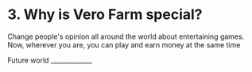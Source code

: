 # 3. Why is Vero Farm special?

Change people's opinion all around the world about entertaining games. Now, wherever you are, you can play and earn money at the same time

Future world \_\_\_\_\_\_\_\_\_\_\_\_\_

